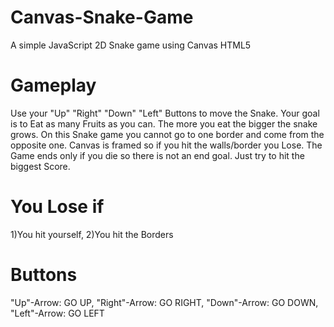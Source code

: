 # Canvas-Snake-Game
A simple JavaScript 2D Snake game using Canvas HTML5 

# Gameplay
Use your "Up" "Right" "Down" "Left" Buttons to move the Snake. Your goal is to Eat as many Fruits as you can. The more you eat the bigger the snake grows. On this Snake game you cannot go to one border and come from the opposite one. Canvas is framed so if you hit the walls/border you Lose. The Game ends only if you die so there is not an end goal. Just try to hit the biggest Score. 

# You Lose if
1)You hit yourself, 
2)You hit the Borders

# Buttons
"Up"-Arrow: GO UP, 
"Right"-Arrow: GO RIGHT, 
"Down"-Arrow: GO DOWN, 
"Left"-Arrow: GO LEFT
